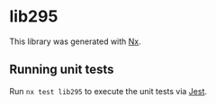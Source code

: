 # lib295

This library was generated with [Nx](https://nx.dev).

## Running unit tests

Run `nx test lib295` to execute the unit tests via [Jest](https://jestjs.io).
